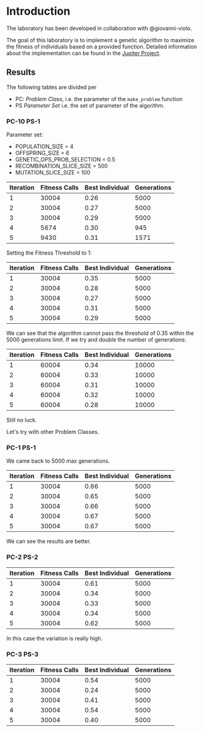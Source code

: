 # Introduction

The laboratory has been developed in collaboration with @giovanni-violo.

The goal of this laboratory is to implement a genetic algorithm to maximize the fitness of individuals based on a provided function. Detailed information about the implementation can be found in the [Jupiter Project](lab9.ipynb).

## Results

The following tables are divided per

- PC: _Problem Class_, i.e. the parameter of the `make_problem` function
- PS _Parameter Set_ i.e. the set of parameter of the algorithm.

### PC-10 PS-1

Parameter set:

- POPULATION_SIZE = 4
- OFFSPRING_SIZE = 6
- GENETIC_OPS_PROB_SELECTION = 0.5
- RECOMBINATION_SLICE_SIZE = 500
- MUTATION_SLICE_SIZE = 100

| Iteration | Fitness Calls | Best Individual | Generations |
| --------- | ------------- | --------------- | ----------- |
| 1         | 30004         | 0.26            | 5000        |
| 2         | 30004         | 0.27            | 5000        |
| 3         | 30004         | 0.29            | 5000        |
| 4         | 5674          | 0.30            | 945         |
| 5         | 9430          | 0.31            | 1571        |

Setting the Fitness Threshold to 1:

| Iteration | Fitness Calls | Best Individual | Generations |
| --------- | ------------- | --------------- | ----------- |
| 1         | 30004         | 0.35            | 5000        |
| 2         | 30004         | 0.28            | 5000        |
| 3         | 30004         | 0.27            | 5000        |
| 4         | 30004         | 0.31            | 5000        |
| 5         | 30004         | 0.29            | 5000        |

We can see that the algorithm cannot pass the threshold of 0.35 within the 5000 generations limit. If we try and double the number of generations:

| Iteration | Fitness Calls | Best Individual | Generations |
| --------- | ------------- | --------------- | ----------- |
| 1         | 60004         | 0.34            | 10000       |
| 2         | 60004         | 0.33            | 10000       |
| 3         | 60004         | 0.31            | 10000       |
| 4         | 60004         | 0.32            | 10000       |
| 5         | 60004         | 0.28            | 10000       |

Still no luck.

Let's try with other Problem Classes.

### PC-1 PS-1

We came back to 5000 max generations.

| Iteration | Fitness Calls | Best Individual | Generations |
| --------- | ------------- | --------------- | ----------- |
| 1         | 30004         | 0.66            | 5000       |
| 2         | 30004         | 0.65            | 5000       |
| 3         | 30004         | 0.66            | 5000       |
| 4         | 30004         | 0.67            | 5000       |
| 5         | 30004         | 0.67            | 5000       |

We can see the results are better.

### PC-2 PS-2

| Iteration | Fitness Calls | Best Individual | Generations |
| --------- | ------------- | --------------- | ----------- |
| 1         | 30004         | 0.61            | 5000       |
| 2         | 30004         | 0.34            | 5000       |
| 3         | 30004         | 0.33            | 5000       |
| 4         | 30004         | 0.34            | 5000       |
| 5         | 30004         | 0.62            | 5000       |

In this case the variation is really high.

### PC-3 PS-3

| Iteration | Fitness Calls | Best Individual | Generations |
| --------- | ------------- | --------------- | ----------- |
| 1         | 30004         | 0.54            | 5000       |
| 2         | 30004         | 0.24            | 5000       |
| 3         | 30004         | 0.41            | 5000       |
| 4         | 30004         | 0.54            | 5000       |
| 5         | 30004         | 0.40            | 5000       |